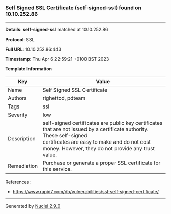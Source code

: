 ### Self Signed SSL Certificate (self-signed-ssl) found on 10.10.252.86
---
**Details**: **self-signed-ssl**  matched at 10.10.252.86

**Protocol**: SSL

**Full URL**: 10.10.252.86:443

**Timestamp**: Thu Apr 6 22:59:21 +0100 BST 2023

**Template Information**

| Key | Value |
|---|---|
| Name | Self Signed SSL Certificate |
| Authors | righettod, pdteam |
| Tags | ssl |
| Severity | low |
| Description | self-signed certificates are public key certificates that are not issued by a certificate authority. These self-signed<br>certificates are easy to make and do not cost money. However, they do not provide any trust value.<br> |
| Remediation | Purchase or generate a proper SSL certificate for this service.<br> |

References: 
- https://www.rapid7.com/db/vulnerabilities/ssl-self-signed-certificate/

---
Generated by [Nuclei 2.9.0](https://github.com/projectdiscovery/nuclei)